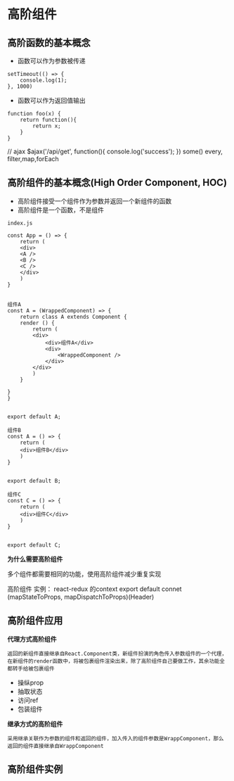 # 高阶组件


## 高阶函数的基本概念

- 函数可以作为参数被传递
```
setTimeout(() => {
	console.log(1);
}, 1000)
```
- 函数可以作为返回值输出
```
function foo(x) {
	return function(){
		return x;
	}
}
```

// ajax
$ajax('/api/get', function(){
	console.log('success');
})
some() every, filter,map,forEach

## 高阶组件的基本概念(High Order Component, HOC)

- 高阶组件接受一个组件作为参数并返回一个新组件的函数
- 高阶组件是一个函数，不是组件

```
index.js

const App = () => {
	return (
	<div>
	<A />
	<B />
	<C />
	</div>
	)
}


```


```
组件A
const A = (WrappedComponent) => {
	return class A extends Component {
	render () {
		return (
		<div>
			<div>组件A</div>
			<div>
				<WrappedComponent />
			</div>
		</div>
		)
	}

}
}


export default A;
```

```
组件B
const A = () => {
	return (
	<div>组件B</div>
	)
}


export default B;

```

```
组件C
const C = () => {
	return (
	<div>组件C</div>
	)
}


export default C;

```


**为什么需要高阶组件**

多个组件都需要相同的功能，使用高阶组件减少重复实现

高阶组件
实例： react-redux 的context
export default connet (mapStateToProps, mapDispatchToProps)(Header)


























## 高阶组件应用

**代理方式高阶组件**
```
返回的新组件直接继承自React.Component类，新组件扮演的角色传入参数组件的一个代理，在新组件的render函数中，将被包裹组件渲染出来，除了高阶组件自己要做工作，其余功能全都转手给被包裹组件
```
- 操纵prop
- 抽取状态
- 访问ref
- 包装组件





**继承方式的高阶组件**
```
采用继承关联作为参数的组件和返回的组件，加入传入的组件参数是WrappComponent，那么返回的组件直接继承自WrappComponent
```
## 高阶组件实例

